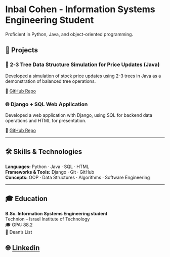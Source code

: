 # Inbal Cohen - Information Systems Engineering Student
  
Proficient in Python, Java, and object-oriented programming.


## 📌 Projects

### 🌳 2‑3 Tree Data Structure Simulation for Price Updates (Java)  
Developed a simulation of stock price updates using 2-3 trees in Java as a demonstration of balanced tree operations.  

🔗 [GitHub Repo](https://github.com/Cohen-inbal/stock-tree-simulation)

### 🌐 Django + SQL Web Application  
Developed a web application with Django, using SQL for backend data operations and HTML for presentation. 

🔗 [GitHub Repo](https://github.com/Cohen-inbal/Django-Project)

---

## 🛠️ Skills & Technologies

**Languages:** Python · Java · SQL · HTML  
**Frameworks & Tools:** Django · Git · GitHub  
**Concepts:** OOP · Data Structures · Algorithms · Software Engineering

---

## 🎓 Education

**B.Sc. Information Systems Engineering student**  
Technion – Israel Institute of Technology  
🎓 GPA: 88.2  
🏅 Dean’s List

## 🌐 [Linkedin](https://www.linkedin.com/in/inbal-cohen-141471355/)
